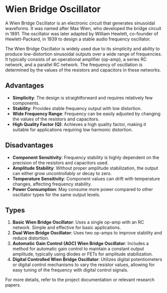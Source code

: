 # Wien Bridge Oscillator

A Wien Bridge Oscillator is an electronic circuit that generates sinusoidal waveforms. It was named after Max Wien, who developed the bridge circuit in 1891. The oscillator was later adapted by William Hewlett, co-founder of Hewlett-Packard, in 1939 to design a stable audio frequency oscillator.

The Wien Bridge Oscillator is widely used due to its simplicity and ability to produce low-distortion sinusoidal outputs over a wide range of frequencies. It typically consists of an operational amplifier (op-amp), a series RC network, and a parallel RC network. The frequency of oscillation is determined by the values of the resistors and capacitors in these networks.

## Advantages

- **Simplicity**: The design is straightforward and requires relatively few components.
- **Stability**: Provides stable frequency output with low distortion.
- **Wide Frequency Range**: Frequency can be easily adjusted by changing the values of the resistors and capacitors.
- **High Quality Factor (Q)**: Achieves a high quality factor, making it suitable for applications requiring low harmonic distortion.

## Disadvantages

- **Component Sensitivity**: Frequency stability is highly dependent on the precision of the resistors and capacitors used.
- **Amplitude Stability**: Without proper amplitude stabilization, the output can either grow uncontrollably or decay to zero.
- **Temperature Sensitivity**: Component values can drift with temperature changes, affecting frequency stability.
- **Power Consumption**: May consume more power compared to other oscillator types for the same output levels.

## Types

1. **Basic Wien Bridge Oscillator**: Uses a single op-amp with an RC network. Simple and effective for basic applications.
2. **Dual Wien Bridge Oscillator**: Uses two op-amps to improve stability and reduce distortion.
3. **Automatic Gain Control (AGC) Wien Bridge Oscillator**: Includes a method for automatic gain control to maintain a constant output amplitude, typically using diodes or FETs for amplitude stabilization.
4. **Digital Controlled Wien Bridge Oscillator**: Utilizes digital potentiometers or digital control mechanisms to vary the resistor values, allowing for easy tuning of the frequency with digital control signals.

For more details, refer to the project documentation or relevant research papers.
